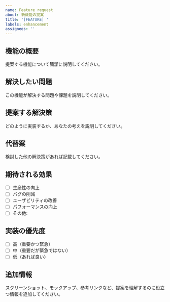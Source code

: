 ```yaml
---
name: Feature request
about: 新機能の提案
title: '[FEATURE] '
labels: enhancement
assignees: ''
---
```


## 機能の概要
提案する機能について簡潔に説明してください。

## 解決したい問題
この機能が解決する問題や課題を説明してください。

## 提案する解決策
どのように実装するか、あなたの考えを説明してください。

## 代替案
検討した他の解決策があれば記載してください。

## 期待される効果
- [ ] 生産性の向上
- [ ] バグの削減
- [ ] ユーザビリティの改善
- [ ] パフォーマンスの向上
- [ ] その他: 

## 実装の優先度
- [ ] 高（重要かつ緊急）
- [ ] 中（重要だが緊急ではない）
- [ ] 低（あれば良い）

## 追加情報
スクリーンショット、モックアップ、参考リンクなど、提案を理解するのに役立つ情報を追加してください。